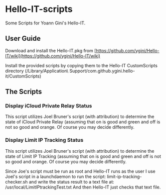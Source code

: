 # Hello-IT-scripts
Some Scripts for Yoann Gini's Hello-IT.

## User Guide

Download and install the Hello-IT.pkg from [https://github.com/ygini/Hello-IT/wiki](https://github.com/ygini/Hello-IT/wiki)

Install the provided scripts by copying them to the Hello-IT CustomScripts directory (/Library/Application\ Support/com.github.ygini.hello-it/CustomScripts)

## The Scripts

### Display iCloud Private Relay Status

This script utilizes Joel Bruner's script (with attribution) to determine the state of iCloud Private Relay (assuming that on is good and green and off is not so good and orange. Of course you may decide differently.

### Display Limit IP Tracking Status

This script utilizes Joel Bruner's script (with attribution) to determine the state of Limit IP Tracking (assuming that on is good and green and off is not so good and orange. Of course you may decide differently.

Since Joe's script must be run as root and Hello-IT runs as the user I use Joel's script in a launchdaemon to run the script:
limit-ip-tracking-checker.sh
and write the status result to a text file at:
/usr/local/LimitIPtrackingTest.txt
And then Hello-IT just checks that text file.

